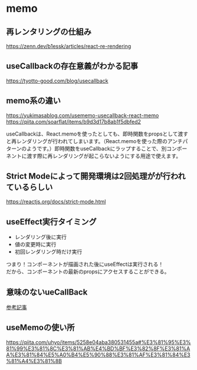 # memo

## 再レンタリングの仕組み
https://zenn.dev/b1essk/articles/react-re-rendering

## useCallbackの存在意義がわかる記事
https://tyotto-good.com/blog/usecallback

## memo系の違い
https://yukimasablog.com/usememo-usecallback-react-memo
https://qiita.com/soarflat/items/b9d3d17b8ab1f5dbfed2

useCallbackは、React.memoを使ったとしても、即時関数をpropsとして渡すと再レンダリングが行われてしまいます。（React.memoを使った際のアンチパターンのようです。）即時関数をuseCallbackにラップすることで、別コンポーネントに渡す際に再レンダリングが起こらないようにする用途で使えます。

## Strict Modeによって開発環境は2回処理がが行われているらしい
https://reactjs.org/docs/strict-mode.html

## useEffect実行タイミング
- レンダリング後に実行
- 値の変更時に実行
- 初回レンダリング時だけ実行

つまり！コンポーネントが描画された後にuseEffectは実行される！  
だから、コンポーネントの最新のpropsにアクセスすることができる。

## 意味のないueCallBack
[参考記事](https://qiita.com/jonakp/items/0db6fb9e75edcec875b2)

## useMemoの使い所
https://qiita.com/uhyo/items/5258e04aba380531455a#%E3%81%95%E3%81%99%E3%81%8C%E3%81%AB%E4%BD%BF%E3%82%8F%E3%81%AA%E3%81%84%E5%A0%B4%E5%90%88%E3%81%AF%E3%81%84%E3%81%A4%E3%81%8B